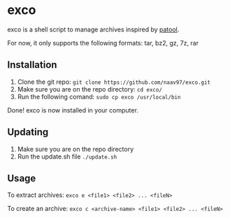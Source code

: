 # exco

exco is a shell script to manage archives inspired by [patool](https://github.com/wummel/patool).

For now, it only supports the following formats: tar, bz2, gz, 7z, rar

## Installation

1. Clone the git repo: `git clone https://github.com/naav97/exco.git`
2. Make sure you are on the repo directory: `cd exco/`
3. Run the following comand: `sudo cp exco /usr/local/bin`

Done! exco is now installed in your computer.

## Updating

1. Make sure you are on the repo directory
2. Run the update.sh file `./update.sh`

## Usage

To extract archives:
`exco e <file1> <file2> ... <fileN>`

To create an archive:
`exco c <archive-name> <file1> <file2> ... <fileN>`
